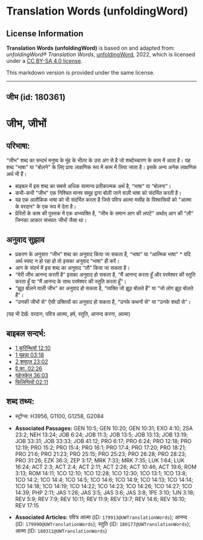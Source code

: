 # Translation Words (unfoldingWord)

## License Information

**Translation Words (unfoldingWord)** is based on and adapted from: _unfoldingWord® Translation Words_, [unfoldingWord](https://unfoldingword.org/utw), 2022, which is licensed under a [CC BY-SA 4.0 license](https://creativecommons.org/licenses/by-sa/4.0/legalcode.en).

This markdown version is provided under the same license.



--------------------------------

## जीभ (id: 180361)

जीभ, जीभों
==========

परिभाषा:
--------

“जीभ” शब्द का सन्दर्भ मनुष्य के मुंह के भीतर के उस अंग से है जो शब्दोच्चारण के काम में आता है। यह शब्द "भाषा" या "बोलने" के लिए प्रायः लाक्षणिक रूप में काम में लिया जाता है। इसके अन्य अनेक लाक्षणिक अर्थ भी हैं।

* बाइबल में इस शब्द का सबसे अधिक सामान्य प्रतीकात्मक अर्थ है, “भाषा” या “बोलना”।
* कभी\-कभी "जीभ" एक निश्चित मानव समूह द्वारा बोली जाने वाली भाषा को संदर्भित करती है।
* यह एक अलौकिक भाषा को भी संदर्भित करता है जिसे पवित्र आत्मा मसीह के विश्वासियों को "आत्मा के वरदान" के एक रूप में देता है।
* प्रेरितों के काम की पुस्तक में एक अभ्व्यक्ति है, “जीभ के समान आग की लपटें” अर्थात् आग की “लौ” जिनका आकार संभवतः जीभों जैसा था।

अनुवाद सुझाव
------------

* प्रकरण के अनुसार “जीभ” शब्द का अनुवाद किया जा सकता है, “भाषा” या “आत्मिक भाषा” \* यदि अर्थ स्पष्ट न हो रहा हो तो इसका अनुवाद “भाषा” ही करें।
* आग के संदर्भ में इस शब्द का अनुवाद “लौ” किया जा सकता है।
* “मेरी जीभ आनन्द करती है” इसका अनुवाद हो सकता है, “मैं आनन्द करता हूँ और परमेश्वर की स्तुति करता हूँ या “मैं आनन्द के साथ परमेश्वर की स्तुति करता हूँ”।
* “झूठ बोलने वाली जीभ” का अनुवाद हो सकता है, “व्यक्ति जो झूठ बोलते हैं” या “जो लोग झूठ बोलते हैं”।
* “उनकी जीभों से” ऐसी उक्तियों का अनुवाद हो सकता है, “उनके कथनों से” या “उनके शब्दों से”।

(यह भी देखें: वरदान, पवित्र आत्मा, हर्ष, स्तुति, आनन्द करना, आत्मा)

बाइबल सन्दर्भ:
--------------

* [1 कुरिन्थियों 12:10](https://ref.ly/1Cor0:0)
* [1 यूहन्ना 03:18](https://ref.ly/1John0:0)
* [2 शमूएल 23:02](https://ref.ly/2Sam0:0)
* [प्रे.का. 02:26](https://ref.ly/Acts2:26)
* [यहेजकेल 36:03](https://ref.ly/Ezek36:3)
* [फिलिप्पियों 02:11](https://ref.ly/Phil2:11)

शब्द तथ्य:
----------

* स्ट्रोंग्स: H3956, G1100, G1258, G2084

* **Associated Passages:** GEN 10:5; GEN 10:20; GEN 10:31; EXO 4:10; 2SA 23:2; NEH 13:24; JOB 6:24; JOB 11:3; JOB 13:5; JOB 13:13; JOB 13:19; JOB 33:31; JOB 33:33; JOB 41:12; PRO 6:17; PRO 6:24; PRO 12:18; PRO 12:19; PRO 15:2; PRO 15:4; PRO 16:1; PRO 17:4; PRO 17:20; PRO 18:21; PRO 21:6; PRO 21:23; PRO 25:15; PRO 25:23; PRO 26:28; PRO 28:23; PRO 31:26; EZK 36:3; ZEP 3:17; MRK 7:33; MRK 7:35; LUK 1:64; LUK 16:24; ACT 2:3; ACT 2:4; ACT 2:11; ACT 2:26; ACT 10:46; ACT 19:6; ROM 3:13; ROM 14:11; 1CO 12:10; 1CO 12:28; 1CO 12:30; 1CO 13:1; 1CO 13:8; 1CO 14:2; 1CO 14:4; 1CO 14:5; 1CO 14:6; 1CO 14:9; 1CO 14:13; 1CO 14:14; 1CO 14:18; 1CO 14:19; 1CO 14:22; 1CO 14:23; 1CO 14:26; 1CO 14:27; 1CO 14:39; PHP 2:11; JAS 1:26; JAS 3:5; JAS 3:6; JAS 3:8; 1PE 3:10; 1JN 3:18; REV 5:9; REV 7:9; REV 10:11; REV 11:9; REV 13:7; REV 14:6; REV 16:10; REV 17:15
* **Associated Articles:** पवित्र आत्मा (ID: `179913@UWTranslationWords`); आनन्द (ID: `179990@UWTranslationWords`); स्तुति (ID: `180177@UWTranslationWords`); आत्मा (ID: `180311@UWTranslationWords`)


